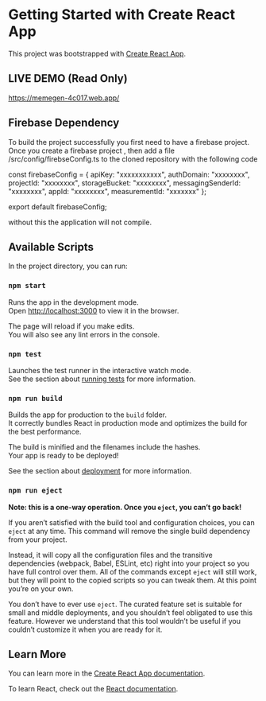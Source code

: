 # Getting Started with Create React App

This project was bootstrapped with [Create React App](https://github.com/facebook/create-react-app).

## LIVE DEMO (Read Only)
https://memegen-4c017.web.app/


## Firebase Dependency

To build the project successfully you first need to have a firebase project. Once you create a firebase project , then add a file
/src/config/firebseConfig.ts to the cloned repository with the following code

const firebaseConfig = {
    apiKey: "xxxxxxxxxxx",
    authDomain: "xxxxxxxx",
    projectId: "xxxxxxxx",
    storageBucket: "xxxxxxxx",
    messagingSenderId: "xxxxxxxx",
    appId: "xxxxxxxx",
    measurementId: "xxxxxxx"
};

export default firebaseConfig;

without this the application will not compile.


## Available Scripts

In the project directory, you can run:

### `npm start`

Runs the app in the development mode.\
Open [http://localhost:3000](http://localhost:3000) to view it in the browser.

The page will reload if you make edits.\
You will also see any lint errors in the console.

### `npm test`

Launches the test runner in the interactive watch mode.\
See the section about [running tests](https://facebook.github.io/create-react-app/docs/running-tests) for more information.

### `npm run build`

Builds the app for production to the `build` folder.\
It correctly bundles React in production mode and optimizes the build for the best performance.

The build is minified and the filenames include the hashes.\
Your app is ready to be deployed!

See the section about [deployment](https://facebook.github.io/create-react-app/docs/deployment) for more information.

### `npm run eject`

**Note: this is a one-way operation. Once you `eject`, you can’t go back!**

If you aren’t satisfied with the build tool and configuration choices, you can `eject` at any time. This command will remove the single build dependency from your project.

Instead, it will copy all the configuration files and the transitive dependencies (webpack, Babel, ESLint, etc) right into your project so you have full control over them. All of the commands except `eject` will still work, but they will point to the copied scripts so you can tweak them. At this point you’re on your own.

You don’t have to ever use `eject`. The curated feature set is suitable for small and middle deployments, and you shouldn’t feel obligated to use this feature. However we understand that this tool wouldn’t be useful if you couldn’t customize it when you are ready for it.

## Learn More

You can learn more in the [Create React App documentation](https://facebook.github.io/create-react-app/docs/getting-started).

To learn React, check out the [React documentation](https://reactjs.org/).
